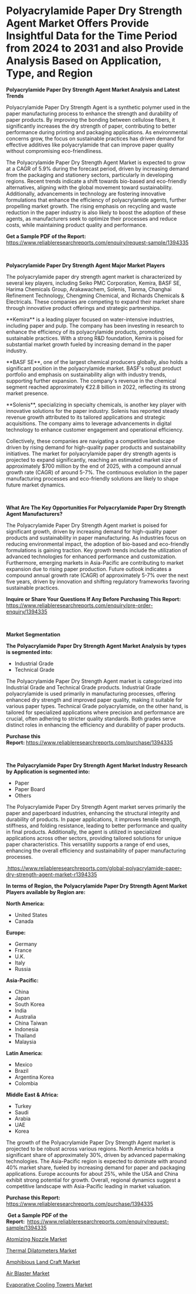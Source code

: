 <p><h1>Polyacrylamide Paper Dry Strength Agent Market Offers Provide Insightful Data for the Time Period from 2024 to 2031 and also Provide Analysis Based on Application, Type, and Region</h1></p><p><strong>Polyacrylamide Paper Dry Strength Agent Market Analysis and Latest Trends</strong></p>
<p><p>Polyacrylamide Paper Dry Strength Agent is a synthetic polymer used in the paper manufacturing process to enhance the strength and durability of paper products. By improving the bonding between cellulose fibers, it significantly increases the dry strength of paper, contributing to better performance during printing and packaging applications. As environmental concerns grow, the focus on sustainable practices has driven demand for effective additives like polyacrylamide that can improve paper quality without compromising eco-friendliness.</p><p>The Polyacrylamide Paper Dry Strength Agent Market is expected to grow at a CAGR of 5.9% during the forecast period, driven by increasing demand from the packaging and stationery sectors, particularly in developing regions. Recent trends indicate a shift towards bio-based and eco-friendly alternatives, aligning with the global movement toward sustainability. Additionally, advancements in technology are fostering innovative formulations that enhance the efficiency of polyacrylamide agents, further propelling market growth. The rising emphasis on recycling and waste reduction in the paper industry is also likely to boost the adoption of these agents, as manufacturers seek to optimize their processes and reduce costs, while maintaining product quality and performance.</p></p>
<p><strong>Get a Sample PDF of the Report:&nbsp;</strong> <a href="https://www.reliableresearchreports.com/enquiry/request-sample/1394335?utm_campaign=31&utm_medium=2&utm_source=Github&utm_content=ia&utm_term=18102024&utm_id=polyacrylamide-paper-dry-strength-agent">https://www.reliableresearchreports.com/enquiry/request-sample/1394335</a></p>
<p>&nbsp;</p>
<p><strong>Polyacrylamide Paper Dry Strength Agent Major Market Players</strong></p>
<p><p>The polyacrylamide paper dry strength agent market is characterized by several key players, including Seiko PMC Corporation, Kemira, BASF SE, Harima Chemicals Group, Arakawachem, Solenis, Tianma, Changhai Refinement Technology, Chengming Chemical, and Richards Chemicals & Electricals. These companies are competing to expand their market share through innovative product offerings and strategic partnerships.</p><p>**Kemira** is a leading player focused on water-intensive industries, including paper and pulp. The company has been investing in research to enhance the efficiency of its polyacrylamide products, promoting sustainable practices. With a strong R&D foundation, Kemira is poised for substantial market growth fueled by increasing demand in the paper industry.</p><p>**BASF SE**, one of the largest chemical producers globally, also holds a significant position in the polyacrylamide market. BASF's robust product portfolio and emphasis on sustainability align with industry trends, supporting further expansion. The company's revenue in the chemical segment reached approximately €22.8 billion in 2022, reflecting its strong market presence.</p><p>**Solenis**, specializing in specialty chemicals, is another key player with innovative solutions for the paper industry. Solenis has reported steady revenue growth attributed to its tailored applications and strategic acquisitions. The company aims to leverage advancements in digital technology to enhance customer engagement and operational efficiency.</p><p>Collectively, these companies are navigating a competitive landscape driven by rising demand for high-quality paper products and sustainability initiatives. The market for polyacrylamide paper dry strength agents is projected to expand significantly, reaching an estimated market size of approximately $700 million by the end of 2025, with a compound annual growth rate (CAGR) of around 5-7%. The continuous evolution in the paper manufacturing processes and eco-friendly solutions are likely to shape future market dynamics.</p></p>
<p>&nbsp;</p>
<p><strong>What Are The Key Opportunities For Polyacrylamide Paper Dry Strength Agent Manufacturers?</strong></p>
<p><p>The Polyacrylamide Paper Dry Strength Agent market is poised for significant growth, driven by increasing demand for high-quality paper products and sustainability in paper manufacturing. As industries focus on reducing environmental impact, the adoption of bio-based and eco-friendly formulations is gaining traction. Key growth trends include the utilization of advanced technologies for enhanced performance and customization. Furthermore, emerging markets in Asia-Pacific are contributing to market expansion due to rising paper production. Future outlook indicates a compound annual growth rate (CAGR) of approximately 5-7% over the next five years, driven by innovation and shifting regulatory frameworks favoring sustainable practices.</p></p>
<p><strong>Inquire or Share Your Questions If Any Before Purchasing This Report:</strong> <a href="https://www.reliableresearchreports.com/enquiry/pre-order-enquiry/1394335?utm_campaign=31&utm_medium=2&utm_source=Github&utm_content=ia&utm_term=18102024&utm_id=polyacrylamide-paper-dry-strength-agent">https://www.reliableresearchreports.com/enquiry/pre-order-enquiry/1394335</a></p>
<p>&nbsp;</p>
<p><strong>Market Segmentation</strong></p>
<p><strong>The Polyacrylamide Paper Dry Strength Agent Market Analysis by types is segmented into:</strong></p>
<p><ul><li>Industrial Grade</li><li>Technical Grade</li></ul></p>
<p><p>The Polyacrylamide Paper Dry Strength Agent market is categorized into Industrial Grade and Technical Grade products. Industrial Grade polyacrylamide is used primarily in manufacturing processes, offering enhanced dry strength and improved paper quality, making it suitable for various paper types. Technical Grade polyacrylamide, on the other hand, is tailored for specialized applications where precision and performance are crucial, often adhering to stricter quality standards. Both grades serve distinct roles in enhancing the efficiency and durability of paper products.</p></p>
<p><strong>Purchase this Report:&nbsp;</strong><a href="https://www.reliableresearchreports.com/purchase/1394335?utm_campaign=31&utm_medium=2&utm_source=Github&utm_content=ia&utm_term=18102024&utm_id=polyacrylamide-paper-dry-strength-agent">https://www.reliableresearchreports.com/purchase/1394335</a></p>
<p>&nbsp;</p>
<p><strong>The Polyacrylamide Paper Dry Strength Agent Market Industry Research by Application is segmented into:</strong></p>
<p><ul><li>Paper</li><li>Paper Board</li><li>Others</li></ul></p>
<p><p>The Polyacrylamide Paper Dry Strength Agent market serves primarily the paper and paperboard industries, enhancing the structural integrity and durability of products. In paper applications, it improves tensile strength, stiffness, and folding resistance, leading to better performance and quality in final products. Additionally, the agent is utilized in specialized applications across other sectors, providing tailored solutions for unique paper characteristics. This versatility supports a range of end uses, enhancing the overall efficiency and sustainability of paper manufacturing processes.</p></p>
<p><a href="https://www.reliableresearchreports.com/global-polyacrylamide-paper-dry-strength-agent-market-r1394335?utm_campaign=31&utm_medium=2&utm_source=Github&utm_content=ia&utm_term=18102024&utm_id=polyacrylamide-paper-dry-strength-agent">&nbsp;https://www.reliableresearchreports.com/global-polyacrylamide-paper-dry-strength-agent-market-r1394335</a></p>
<p><strong>In terms of Region, the Polyacrylamide Paper Dry Strength Agent Market Players available by Region are:</strong></p>
<p>
    <p> <strong> North America: </strong>
        <ul>
            <li>United States</li>
            <li>Canada</li>
        </ul>
        </p> 
    <p> <strong> Europe: </strong>
        <ul>
            <li>Germany</li>
            <li>France</li>
            <li>U.K.</li>
            <li>Italy</li>
            <li>Russia</li>
        </ul>
        </p> 
    <p> <strong> Asia-Pacific: </strong>
        <ul>
            <li>China</li>
            <li>Japan</li>
            <li>South Korea</li>
            <li>India</li>
            <li>Australia</li>
            <li>China Taiwan</li>
            <li>Indonesia</li>
            <li>Thailand</li>
            <li>Malaysia</li>
        </ul>
        </p> 
    <p> <strong> Latin America: </strong>
        <ul>
            <li>Mexico</li>
            <li>Brazil</li>
            <li>Argentina Korea</li>
            <li>Colombia</li>
        </ul>
        </p> 
    <p> <strong> Middle East & Africa: </strong>
        <ul>
            <li>Turkey</li>
            <li>Saudi</li>
            <li>Arabia</li>
            <li>UAE</li>
            <li>Korea</li>
        </ul>
    </p>
    </p>
<p><p>The growth of the Polyacrylamide Paper Dry Strength Agent market is projected to be robust across various regions. North America holds a significant share of approximately 30%, driven by advanced papermaking technologies. The Asia-Pacific region is expected to dominate with around 40% market share, fueled by increasing demand for paper and packaging applications. Europe accounts for about 25%, while the USA and China exhibit strong potential for growth. Overall, regional dynamics suggest a competitive landscape with Asia-Pacific leading in market valuation.</p></p>
<p><strong>Purchase this Report: </strong><a href="https://www.reliableresearchreports.com/purchase/1394335?utm_campaign=31&utm_medium=2&utm_source=Github&utm_content=ia&utm_term=18102024&utm_id=polyacrylamide-paper-dry-strength-agent">https://www.reliableresearchreports.com/purchase/1394335</a></p>
<p>&nbsp;<strong>Get a Sample PDF of the Report:&nbsp;&nbsp;</strong><a href="https://www.reliableresearchreports.com/enquiry/request-sample/1394335?utm_campaign=31&utm_medium=2&utm_source=Github&utm_content=ia&utm_term=18102024&utm_id=polyacrylamide-paper-dry-strength-agent">https://www.reliableresearchreports.com/enquiry/request-sample/1394335</a></p>
<p><strong></strong></p>
<p><p><a href="https://issuu.com/reportprime-2/docs/atomizing-nozzle-market-size-2030.p_52e6871b40f683?utm_campaign=31&utm_medium=2&utm_source=Github&utm_content=ia&utm_term=18102024&utm_id=polyacrylamide-paper-dry-strength-agent">Atomizing Nozzle Market</a></p><p><a href="https://github.com/cristy9x9bur/Market-Research-Report-List-1/blob/main/thermal-dilatometers-market.md?utm_campaign=31&utm_medium=2&utm_source=Github&utm_content=ia&utm_term=18102024&utm_id=polyacrylamide-paper-dry-strength-agent">Thermal Dilatometers Market</a></p><p><a href="https://github.com/MonroeBullock54/Market-Research-Report-List-1/blob/main/amphibious-land-craft-market.md?utm_campaign=31&utm_medium=2&utm_source=Github&utm_content=ia&utm_term=18102024&utm_id=polyacrylamide-paper-dry-strength-agent">Amphibious Land Craft Market</a></p><p><a href="https://www.linkedin.com/pulse/market-leaders-laggards-global-air-blaster-trends-forecast-kxkwc?utm_campaign=31&utm_medium=2&utm_source=Github&utm_content=ia&utm_term=18102024&utm_id=polyacrylamide-paper-dry-strength-agent">Air Blaster Market</a></p><p><a href="https://www.linkedin.com/pulse/global-evaporative-cooling-towers-market-focus-application-nek7c?utm_campaign=31&utm_medium=2&utm_source=Github&utm_content=ia&utm_term=18102024&utm_id=polyacrylamide-paper-dry-strength-agent">Evaporative Cooling Towers Market</a></p></p>